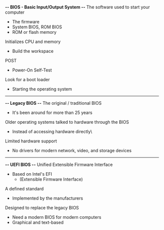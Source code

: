 **-- BIOS - Basic Input/Output System --**
The software used to start your computer
- The firmware
- System BIOS, ROM BIOS
- ROM or flash memory

Initializes CPU and memory
- Build the workspace

POST
- Power-On Self-Test

Look for a boot loader
- Starting the operating system
---
**-- Legacy BIOS --**
The original / traditional BIOS
- It's been around for more than 25 years

Older operating systems talked to hardware through the BIOS
- Instead of accessing hardware directly\

Limited hardware support 
- No drivers for modern network, video, and storage devices
---
**-- UEFI BIOS --**
Unified Extensible Firmware Interface
- Based on Intel's EFI
	- (Extensible Firmware Interface)

A defined standard
- Implemented by the manufacturers

Designed to replace the legacy BIOS
- Need a modern BIOS for modern computers
- Graphical and text-based